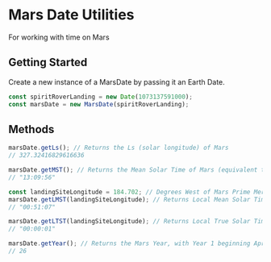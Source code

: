 # Mars Date Utilities

For working with time on Mars

## Getting Started

Create a new instance of a MarsDate by passing it an Earth Date.

```javascript
const spiritRoverLanding = new Date(1073137591000);
const marsDate = new MarsDate(spiritRoverLanding);
```

## Methods

```javascript
marsDate.getLs(); // Returns the Ls (solar longitude) of Mars
// 327.32416829616636

marsDate.getMST(); // Returns the Mean Solar Time of Mars (equivalent to Earth's UTC)
// "13:09:56"

const landingSiteLongitude = 184.702; // Degrees West of Mars Prime Meridien
marsDate.getLMST(landingSiteLongitude); // Returns Local Mean Solar Time at a specific longitude
// "00:51:07"

marsDate.getLTST(landingSiteLongitude); // Returns Local True Solar Time at a specific longitude
// "00:00:01"

marsDate.getYear(); // Returns the Mars Year, with Year 1 beginning April 11 1955 at 00:00:00 UTC
// 26
```
